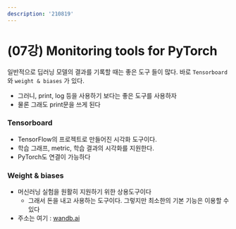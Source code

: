 ```yaml
---
description: '210819'
---
```


# \(07강\) Monitoring tools for PyTorch

일반적으로 딥러닝 모델의 결과를 기록할 때는 좋은 도구 들이 많다. 바로 `Tensorboard` 와 `weight & biases` 가 있다.

* 그러니, print, log 등을 사용하기 보다는 좋은 도구를 사용하자
* 물론 그래도 print문을 쓰게 된다



### Tensorboard

* TensorFlow의 프로젝트로 만들어진 시각화 도구이다.
* 학습 그래프, metric, 학습 결과의 시각화를 지원한다.
* PyTorch도 연결이 가능하다



### Weight & biases

* 머신러닝 실험을 원활히 지원하기 위한 상용도구이다
  * 그래서 돈을 내고 사용하는 도구이다. 그렇지만 최소한의 기본 기능은 이용할 수 있다
* 주소는 여기 : [wandb.ai](http://wandb.ai)





